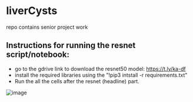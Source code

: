 # liverCysts
repo contains senior project work 
## Instructions for running the resnet script/notebook:
- go to the gdrive link to download the resnet50 model: https://t.ly/ka-df
- install the required libraries using the "!pip3 intstall -r requirements.txt"
- Run the all the cells after the resnet (headline) part.

![image](https://github.com/AzwadFawadHasan/liverCysts/assets/106096161/a552c84c-6712-46c4-adaf-4164bedd65b1)

